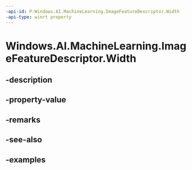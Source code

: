 ```yaml
---
-api-id: P:Windows.AI.MachineLearning.ImageFeatureDescriptor.Width
-api-type: winrt property
---
```


<!-- Property syntax.
public uint Width { get; }
-->

# Windows.AI.MachineLearning.ImageFeatureDescriptor.Width

## -description

## -property-value

## -remarks

## -see-also

## -examples

